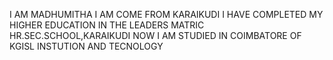 I AM MADHUMITHA
I AM COME FROM KARAIKUDI I HAVE COMPLETED MY HIGHER EDUCATION IN THE LEADERS MATRIC HR.SEC.SCHOOL,KARAIKUDI
NOW I AM STUDIED IN COIMBATORE OF KGISL INSTUTION AND TECNOLOGY
